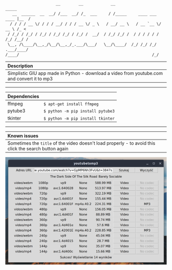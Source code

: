 ```
                      __        __            __                          _____
   __  ______  __  __/ /___  __/ /_  ___     / /_____     ____ ___  ____ |__  /
  / / / / __ \/ / / / __/ / / / __ \/ _ \   / __/ __ \   / __ `__ \/ __ \ /_ <
 / /_/ / /_/ / /_/ / /_/ /_/ / /_/ /  __/  / /_/ /_/ /  / / / / / / /_/ /__/ /
 \__, /\____/\__,_/\__/\__,_/_.___/\___/   \__/\____/  /_/ /_/ /_/ .___/____/
/____/                                                          /_/
```

|Description|
|:-|
|Simplistic GIU app made in Python - download a video from youtube.com and convert it to mp3|
___
|Dependencies||
|-|-|
|ffmpeg|`$ apt-get install ffmpeg`|
|pytube3|`$ python -m pip install pytube3`|
|tkinter|`$ python -m pip install tkinter`|
___
|Known issues|
|:-|
|Sometimes the `title` of the video doesn't load properly - to avoid this click the search button again|

![](res/thumb.png)
